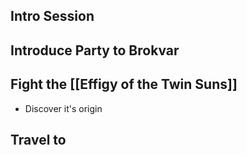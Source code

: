 ## Intro Session

## Introduce Party to Brokvar

## Fight the [[Effigy of the Twin Suns]]
- Discover it's origin

## Travel to 